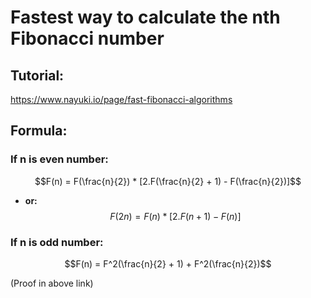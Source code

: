 # Fastest way to calculate the nth Fibonacci number

## Tutorial:
https://www.nayuki.io/page/fast-fibonacci-algorithms

## Formula:
### If n is even number:
$$F(n) = F(\frac{n}{2}) * [2.F(\frac{n}{2} + 1) - F(\frac{n}{2})]$$ 
- **or:** $$F(2n) = F(n) * [2.F(n + 1) - F(n)]$$
### If n is odd number:
$$F(n) = F^2(\frac{n}{2} + 1) + F^2(\frac{n}{2})$$

(Proof in above link)
